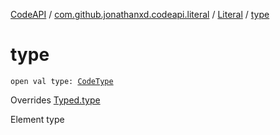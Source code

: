 [CodeAPI](../../index.md) / [com.github.jonathanxd.codeapi.literal](../index.md) / [Literal](index.md) / [type](.)

# type

`open val type: `[`CodeType`](../../com.github.jonathanxd.codeapi.type/-code-type/index.md)

Overrides [Typed.type](../../com.github.jonathanxd.codeapi.base/-typed/type.md)

Element type

